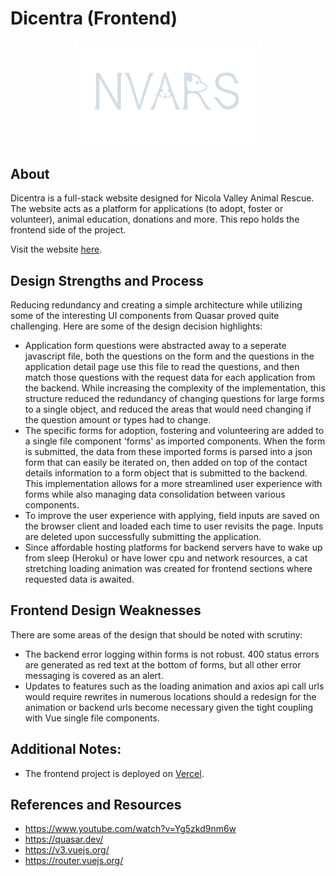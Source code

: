 # Dicentra (Frontend)

<div align="center"><img src="https://github.com/TyrelN/dicentra-frontend/blob/main/src/assets/nvars-logo-light.svg" width="300"/></div>

## About
Dicentra is a full-stack website designed for Nicola Valley Animal Rescue. The website acts as a platform for applications (to adopt, foster or volunteer), animal education, donations and more. This repo holds the frontend side of the project.

Visit the website [here](https://www.nvars.ca/).

## Design Strengths and Process
Reducing redundancy and creating a simple architecture while utilizing some of the interesting UI components from Quasar proved quite challenging. Here are some of the design decision highlights:
* Application form questions were abstracted away to a seperate javascript file, both the questions on the form and the questions in the application detail page use this file to read the questions, and then match those questions with the request data for each application from the backend. While increasing the complexity of the implementation, this structure reduced the redundancy of changing questions for large forms to a single object, and reduced the areas that would need changing if the question amount or types had to change.
* The specific forms for adoption, fostering and volunteering are added to a single file component 'forms' as imported components. When the form is submitted, the data from these imported forms is parsed into a json form that can easily be iterated on, then added on top of the contact details information to a form object that is submitted to the backend. This implementation allows for a more streamlined user experience with forms while also managing data consolidation between various components.
* To improve the user experience with applying, field inputs are saved on the browser client and loaded each time to user revisits the page. Inputs are deleted upon successfully submitting the application.
* Since affordable hosting platforms for backend servers have to wake up from sleep (Heroku) or have lower cpu and network resources, a cat stretching loading animation was created for frontend sections where requested data is awaited.


## Frontend Design Weaknesses
There are some areas of the design that should be noted with scrutiny:
* The backend error logging within forms is not robust. 400 status errors are generated as red text at the bottom of forms, but all other error messaging is covered as an alert.
* Updates to features such as the loading animation and axios api call urls would require rewrites in numerous locations should a redesign for the animation or backend urls become necessary given the tight coupling with Vue single file components.


## Additional Notes:
* The frontend project is deployed on [Vercel](https://vercel.com/).


## References and Resources
* https://www.youtube.com/watch?v=Yg5zkd9nm6w
* https://quasar.dev/
* https://v3.vuejs.org/
* https://router.vuejs.org/

